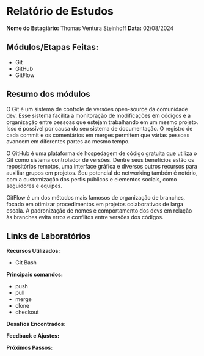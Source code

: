 # Relatório de Estudos

**Nome do Estagiário:** Thomas Ventura Steinhoff
**Data:** 02/08/2024

## Módulos/Etapas Feitas:

- Git
- GitHub
- GitFlow

## Resumo dos módulos

O Git é um sistema de controle de versões open-source da comunidade dev. Esse sistema facilita a monitoração de modificações em códigos e a organização entre pessoas que estejam trabalhando em um mesmo projeto. Isso é possível por causa do seu sistema de documentação. O registro de cada commit e os comentários em merges permitem que várias pessoas avancem em diferentes partes ao mesmo tempo.

O GitHub é uma plataforma de hospedagem de código gratuita que utiliza o Git como sistema controlador de versões. Dentre seus benefícios estão os repositórios remotos, uma interface gráfica e diversos outros recursos para auxiliar grupos em projetos. Seu potencial de networking também é notório, com a customização dos perfis públicos e elementos sociais, como seguidores e equipes.

GitFlow é um dos métodos mais famosos de organização de branches, focado em otimizar procedimentos em projetos colaborativos de larga escala. A padronização de nomes e comportamento dos devs em relação às branches evita erros e conflitos entre versões dos códigos.

## Links de Laboratórios

**Recursos Utilizados:**
- Git Bash

**Principais comandos:**
- push
- pull
- merge
- clone
- checkout

**Desafios Encontrados:**

**Feedback e Ajustes:**

**Próximos Passos:**
